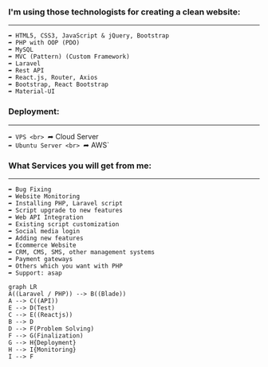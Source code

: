 ### I'm using those technologists for creating a clean website:
------------------------------------------------------------
`➦ HTML5, CSS3, JavaScript & jQuery, Bootstrap` <br>
`➦ PHP with OOP (PDO)` <br>
`➦ MySQL` <br>
`➦ MVC (Pattern) (Custom Framework)` <br>
`➦ Laravel` <br>
`➦ Rest API` <br>
`➦ React.js, Router, Axios` <br>
`➦ Bootstrap, React Bootstrap` <br>
`➦ Material-UI` <br>

### Deployment:
-----------
`➦ VPS <br>
`➦ Cloud Server <br>
`➦ Ubuntu Server <br>
`➦ AWS` <br>


### What Services you will get from me:
----------------------------------
`➦ Bug Fixing` <br>
`➦ Website Monitoring` <br>
`➦ Installing PHP, Laravel script` <br>
`➦ Script upgrade to new features` <br>
`➦ Web API Integration` <br>
`➦ Existing script customization` <br>
`➦ Social media login` <br>
`➦ Adding new features` <br>
`➦ Ecommerce Website` <br>
`➦ CRM, CMS, SMS, other management systems` <br>
`➦ Payment gateways` <br>
`➦ Others which you want with PHP` <br>
`➦ Support: asap` <br>
```mermaid
graph LR
A((Laravel / PHP)) --> B((Blade))
A --> C((API))
E --> D(Test)
C --> E((Reactjs))
B --> D
D --> F(Problem Solving)
F --> G(Finalization)
G --> H{Deployment}
H --> I{Monitoring}
I --> F
```

